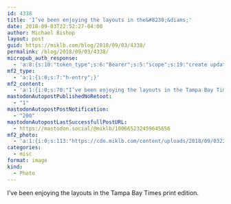 ```yaml
---
id: 4338
title: 'I’ve been enjoying the layouts in the&#8230;&diams;'
date: 2018-09-03T22:52:27-04:00
author: Michael Bishop
layout: post
guid: https://miklb.com/blog/2018/09/03/4338/
permalink: /blog/2018/09/03/4338/
micropub_auth_response:
  - 'a:8:{s:10:"token_type";s:6:"Bearer";s:5:"scope";s:19:"create update media";s:2:"me";s:18:"https://miklb.com/";s:9:"issued_by";s:45:"https://miklb.com/wp-json/indieauth/1.0/token";s:9:"client_id";s:21:"https://quill.p3k.io/";s:9:"issued_at";i:1535229673;s:4:"user";i:1;s:13:"last_accessed";i:1536029547;}'
mf2_type:
  - 'a:1:{i:0;s:7:"h-entry";}'
mf2_content:
  - 'a:1:{i:0;s:70:"I’ve been enjoying the layouts in the Tampa Bay Times print edition.";}'
mastodonAutopostPublishedNoRetoot:
  - "1"
mastodonAutopostPostNotification:
  - "200"
mastodonAutopostLastSuccessfullPostURL:
  - https://mastodon.social/@miklb/100665232459645656
mf2_photo:
  - 'a:1:{i:0;s:113:"https://cdn.miklb.com/content/uploads/2018/09/03225237/wsi-imageoptim-720330B8-5BC2-4929-A008-81F4CE762408-1.jpeg";}'
categories:
  - misc
format: image
kind:
  - Photo
---
```

I’ve been enjoying the layouts in the Tampa Bay Times print edition.